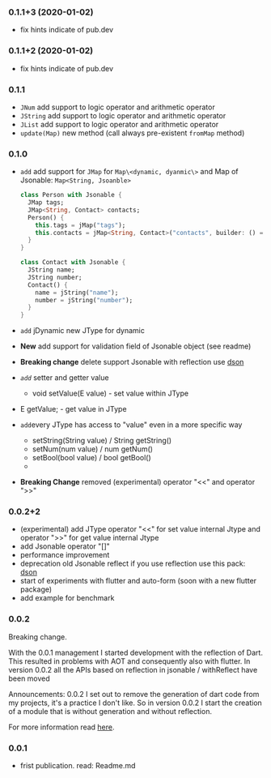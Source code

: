 ### 0.1.1+3 (2020-01-02)
  * fix hints indicate of pub.dev

### 0.1.1+2 (2020-01-02)
  * fix hints indicate of pub.dev
  
### 0.1.1
* `JNum` add support to logic operator and arithmetic operator
* `JString` add support to logic operator and arithmetic operator
* `JList` add support to logic operator and arithmetic operator
* `update(Map)` new method (call always pre-existent `fromMap` method)


### 0.1.0
* `add`  add support for `JMap` for `Map\<dynamic, dyanmic\>` and Map of Jsonable: `Map<String, Jsoanble>`

    ```dart
    class Person with Jsonable {
      JMap tags;
      JMap<String, Contact> contacts;
      Person() {
        this.tags = jMap("tags");
        this.contacts = jMap<String, Contact>("contacts", builder: () => Contact());
      }
    }
    
    class Contact with Jsonable {
      JString name;
      JString number;
      Contact() {
        name = jString("name");
        number = jString("number");
      }
    }
    ```

    

* `add` jDynamic new JType for dynamic

* **New** add support for validation field of Jsonable object (see readme)

* **Breaking change** delete support Jsonable with reflection use [dson](https://pub.dev/packages/dson)

* *`add`* setter and getter value 
    
    * void setValue(E value) - set value within JType
* E getValue; -  get value in JType
    
* `add`every JType has access to "value" even in a more specific way
    
    * setString(String value) / String getString()
    * setNum(num value) / num getNum()
    * setBool(bool value) / bool getBool()
    * 
    
* **Breaking Change** removed (experimental) operator "<<" and operator ">>"


### 0.0.2+2

* (experimental) add JType  operator "<<" for set value internal Jtype  and operator ">>" for get value internal Jtype
* add Jsonable operator "[]" 
* performance improvement 
* deprecation old Jsonable reflect if you use reflection use this pack: [dson](https://pub.dev/packages/dson)
* start of experiments with flutter and auto-form (soon with a new flutter package)
* add example for benchmark

### 0.0.2
Breaking change.

With the 0.0.1 management I started development with the reflection of Dart. This resulted in problems with AOT and consequently also with flutter.
In version 0.0.2 all the APIs based on reflection in jsonable / withReflect have been moved

Announcements:
0.0.2
I set out to remove the generation of dart code from my projects, it's a practice I don't like. So in version 0.0.2 I start the creation of a module that is without generation and without reflection.

For more information read [here](https://github.com/SpinaNico/jsonable).

### 0.0.1 
* frist publication. read: Readme.md